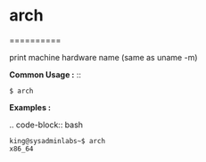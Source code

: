 # arch
==========

print machine hardware name (same as uname -m)


**Common Usage :**  ::


	$ arch


**Examples :**


.. code-block:: bash

	 
	king@sysadminlabs~$ arch
	x86_64
